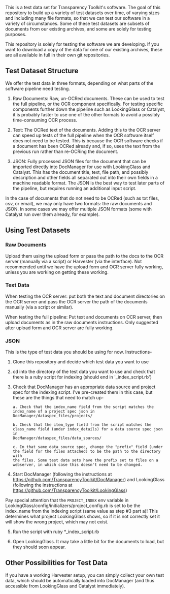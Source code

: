 This is a test data set for Transparency Toolkit's software. The goal of this
repository to build up a variety of test datasets over time, of varying sizes
and including many file formats, so that we can test our software in a variety
of circumstances. Some of these test datasets are subsets of documents from
our existing archives, and some are solely for testing purposes.

This repository is solely for testing the software we are developing. If you
want to download a copy of the data for one of our existing archives, these
are all available in full in their own git repositories.


## Test Dataset Structure

We offer the test data in three formats, depending on what parts of the
software pipeline need testing.

1. Raw Documents: Raw, un-OCRed documents. These can be used to test the full
pipeline, or the OCR component specifically. For testing specific components
further down the pipeline such as LookingGlass or Catalyst, it is probably
faster to use one of the other formats to avoid a possibly time-consuming OCR
process.

2. Text: The OCRed text of the documents. Adding this to the OCR server can
speed up tests of the full pipeline when the OCR software itself does not need
to be tested. This is because the OCR software checks if a document has been
OCRed already and, if so, uses the text from the previous run rather than
re-OCRing the document.

3. JSON: Fully processed JSON files for the document that can be imported
directly into DocManager for use with LookingGlass and Catalyst. This has the
document title, text, file path, and possibly description and other fields all
separated out into their own fields in a machine readable format. The JSON is
the best way to test later parts of the pipeline, but requires running an
additional input script.

In the case of documents that do not need to be OCRed (such as txt files, csv,
or email), we may only have two formats: the raw documents and JSON. In some
cases we may offer multiple JSON formats (some with Catalyst run over them
already, for example).



## Using Test Datasets

### Raw Documents

Upload them using the upload form or pass the path to the docs to the OCR
server (manually via a script) or Harvester (via the interface). Not
recommended until we have the upload form and OCR server fully working, unless
you are working on getting these working.


### Text Data

When testing the OCR server: put both the text and document directories on the
OCR server and pass the OCR server the path of the documents manually (via a
script or similar).

When testing the full pipeline: Put text and documents on OCR server, then
upload documents as in the raw documents instructions. Only suggested after
upload form and OCR server are fully working.


### JSON

This is the type of test data you should be using for now. Instructions-
1. Clone this repository and decide which test data you want to use

2. cd into the directory of the test data you want to use and check that there
is a ruby script for indexing (should end in '_index_script.rb')

3. Check that DocManager has an appropriate data source and project spec for
the indexing script. I've pre-created them in this case, but these are the
things that need to match up-

       a. Check that the index_name field from the script matches the
       index_name of a project spec json in DocManager/dataspec_files/projects/
       
       b. Check that the item_type field from the script matches the
       class_name field (under index_details) for a data source spec json in
       DocManager/dataspec_files/data_sources/
       
       c. In that same data source spec, change the "prefix" field (under
       the field for the files attached) to be the path to the directory with
       the files. Some test data sets have the prefix set to files on a
       webserver, in which case this doesn't need to be changed.

4. Start DocManager (following the instructions at
https://github.com/TransparencyToolkit/DocManager) and LookingGlass (following
the instructions at https://github.com/TransparencyToolkit/LookingGlass)

Pay special attention that the `PROJECT_INDEX` env variable in
LookingGlass/config/initializers/project_config.rb is set to be the index_name
from the indexing script (same value as step #3 part a)! This determines what
project LookingGlass shows, so if it is not correctly set it will show the
wrong project, which may not exist.

5. Run the script with ruby *_index_script.rb

6. Open LookingGlass. It may take a little bit for the documents to load, but
they should soon appear.



## Other Possibilities for Test Data

If you have a working Harvester setup, you can simply collect your own test
data, which should be automatically loaded into DocManager (and thus
accessible from LookingGlass and Catalyst immediately).
